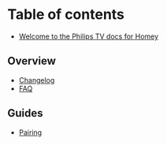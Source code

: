 # Table of contents

* [Welcome to the Philips TV docs for Homey](README.md)

## Overview

* [Changelog](overview/changelog.md)
* [FAQ](overview/faq.md)

## Guides

* [Pairing](guides/pairing.md)
